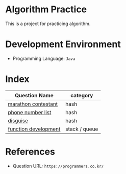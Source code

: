 # Algorithm Practice
This is a project for practicing algorithm.

# Development Environment
- Programming Language: `Java`

# Index
|Question Name|category|
|------|------|
|[marathon contestant](./src/main/java/hash/marathonContestant)|hash|
|[phone number list](./src/main/java/hash/phoneNumberList)|hash|
|[disguise](./src/main/java/hash/disguise)|hash|
|[function development](./src/main/java/stack/queue/functionDevelopment)|stack / queue|

# References
- Question URL: `https://programmers.co.kr/`